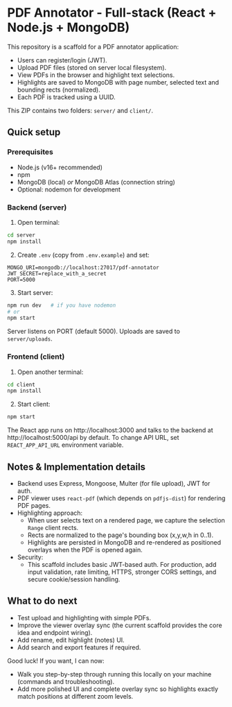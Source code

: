 # PDF Annotator - Full-stack (React + Node.js + MongoDB)

This repository is a scaffold for a PDF annotator application:
- Users can register/login (JWT).
- Upload PDF files (stored on server local filesystem).
- View PDFs in the browser and highlight text selections.
- Highlights are saved to MongoDB with page number, selected text and bounding rects (normalized).
- Each PDF is tracked using a UUID.

This ZIP contains two folders: `server/` and `client/`.

## Quick setup

### Prerequisites
- Node.js (v16+ recommended)
- npm
- MongoDB (local) *or* MongoDB Atlas (connection string)
- Optional: nodemon for development

### Backend (server)
1. Open terminal:
```bash
cd server
npm install
```
2. Create `.env` (copy from `.env.example`) and set:
```
MONGO_URI=mongodb://localhost:27017/pdf-annotator
JWT_SECRET=replace_with_a_secret
PORT=5000
```
3. Start server:
```bash
npm run dev   # if you have nodemon
# or
npm start
```
Server listens on PORT (default 5000). Uploads are saved to `server/uploads`.

### Frontend (client)
1. Open another terminal:
```bash
cd client
npm install
```
2. Start client:
```bash
npm start
```
The React app runs on http://localhost:3000 and talks to the backend at http://localhost:5000/api by default. To change API URL, set `REACT_APP_API_URL` environment variable.

## Notes & Implementation details
- Backend uses Express, Mongoose, Multer (for file upload), JWT for auth.
- PDF viewer uses `react-pdf` (which depends on `pdfjs-dist`) for rendering PDF pages.
- Highlighting approach:
  - When user selects text on a rendered page, we capture the selection `Range` client rects.
  - Rects are normalized to the page's bounding box (x,y,w,h in 0..1).
  - Highlights are persisted in MongoDB and re-rendered as positioned overlays when the PDF is opened again.
- Security:
  - This scaffold includes basic JWT-based auth. For production, add input validation, rate limiting, HTTPS, stronger CORS settings, and secure cookie/session handling.

## What to do next
- Test upload and highlighting with simple PDFs.
- Improve the viewer overlay sync (the current scaffold provides the core idea and endpoint wiring).
- Add rename, edit highlight (notes) UI.
- Add search and export features if required.

Good luck! If you want, I can now:
- Walk you step-by-step through running this locally on your machine (commands and troubleshooting).
- Add more polished UI and complete overlay sync so highlights exactly match positions at different zoom levels.
